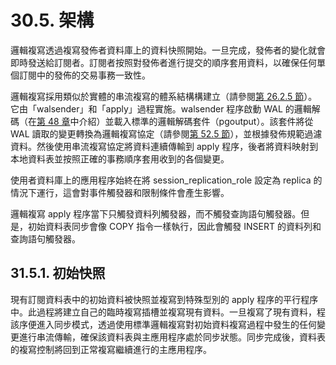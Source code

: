 # 30.5. 架構

邏輯複寫透過複寫發佈者資料庫上的資料快照開始。一旦完成，發佈者的變化就會即時發送給訂閱者。訂閱者按照對發佈者進行提交的順序套用資料，以確保任何單個訂閱中的發佈的交易事務一致性。

邏輯複寫採用類似於實體的串流複寫的體系結構構建立（請參閱[第 26.2.5 節](../high-availability-load-balancing-and-replication/log-shipping-standby-servers.md#26-2-5-streaming-replication)）。 它由「walsender」和「apply」過程實施。walsender 程序啟動 WAL 的邏輯解碼（在[第 48 章](../../server-programming/48.-logical-decoding.md)中介紹）並載入標準的邏輯解碼套件（pgoutput）。該套件將從 WAL 讀取的變更轉換為邏輯複寫協定（請參閱[第 52.5 節](../../internals/52.-frontend-backend-protocol/52.5.-logical-streaming-replication-protocol.md)），並根據發佈規範過濾資料。然後使用串流複寫協定將資料連續傳輸到 apply 程序，後者將資料映射到本地資料表並按照正確的事務順序套用收到的各個變更。

使用者資料庫上的應用程序始終在將 session\_replication\_role 設定為 replica 的情況下運行，這會對事件觸發器和限制條件會產生影響。

邏輯複寫 apply 程序當下只觸發資料列觸發器，而不觸發查詢語句觸發器。但是，初始資料表同步會像 COPY 指令一樣執行，因此會觸發 INSERT 的資料列和查詢語句觸發器。

## 31.5.1. 初始快照

現有訂閱資料表中的初始資料被快照並複寫到特殊型別的 apply 程序的平行程序中。此過程將建立自己的臨時複寫插槽並複寫現有資料。一旦複寫了現有資料，程該序便進入同步模式，透過使用標準邏輯複寫對初始資料複寫過程中發生的任何變更進行串流傳輸，確保該資料表與主應用程序處於同步狀態。同步完成後，資料表的複寫控制將回到正常複寫繼續進行的主應用程序。

